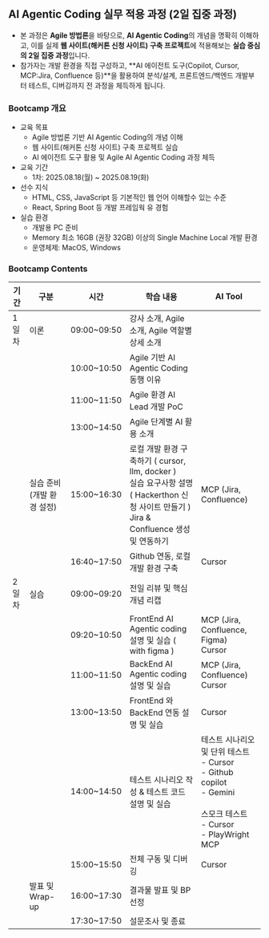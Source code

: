 ## **AI Agentic Coding 실무 적용 과정 (2일 집중 과정)**

- 본 과정은 **Agile 방법론**을 바탕으로, **AI Agentic Coding**의 개념을 명확히 이해하고, 이를 실제 **웹 사이트(해커톤 신청 사이트) 구축 프로젝트**에 적용해보는 **실습 중심의 2일 집중 과정**입니다.  
- 참가자는 개발 환경을 직접 구성하고, **AI 에이전트 도구(Copilot, Cursor, MCP:Jira, Confluence 등)**을 활용하여 분석/설계, 프론트엔드/백엔드 개발부터 테스트, 디버깅까지 전 과정을 체득하게 됩니다.

### Bootcamp 개요

- 교육 목표
    - Agile 방법론 기반 AI Agentic Coding의 개념 이해
    - 웹 사이트(해커톤 신청 사이트) 구축 프로젝트 실습
    - AI 에이전트 도구 활용 및 Agile AI Agentic Coding 과정 체득
- 교육 기간
	- 1차: 2025.08.18(월) ~ 2025.08.19(화)
- 선수 지식
	- HTML, CSS, JavaScript 등 기본적인 웹 언어 이해할수 있는 수준
	- React, Spring Boot 등 개발 프레임웍 유 경험
- 실습 환경
	- 개발용 PC 준비
	- Memory 최소 16GB (권장 32GB) 이상의 Single Machine Local 개발 환경
	- 운영체제: MacOS, Windows

### Bootcamp Contents

| **기간** | **구분**           | 시간          | 학습 내용                                                                                                           | AI Tool                                                                                                            |
| ------ | ---------------- | ----------- | --------------------------------------------------------------------------------------------------------------- | ------------------------------------------------------------------------------------------------------------------ |
| 1일차    | 이론               | 09:00~09:50 | 강사 소개, Agile 소개, Agile 역할별 상세 소개                                                                                |                                                                                                                    |
|        |                  | 10:00~10:50 | Agile 기반 AI Agentic Coding 동행 이유                                                                                |                                                                                                                    |
|        |                  | 11:00~11:50 | Agile 환경 AI Lead 개발 PoC                                                                                         |                                                                                                                    |
|        |                  | 13:00~14:50 | Agile 단계별 AI 활용 소개                                                                                              |                                                                                                                    |
|        | 실습 준비 (개발 환경 설정) | 15:00~16:30 | 로컬 개발 환경 구축하기 ( cursor, llm, docker )  <br>실습 요구사항 설명( Hackerthon 신청 사이트 만들기 )  <br>Jira & Confluence 생성 및 연동하기 | MCP (Jira, Confluence)                                                                                             |
|        |                  | 16:40~17:50 | Github 연동, 로컬 개발 환경 구축                                                                                          | Cursor                                                                                                             |
| 2일차    | 실습               | 09:00~09:20 | 전일 리뷰 및 핵심 개념 리캡                                                                                                |                                                                                                                    |
|        |                  | 09:20~10:50 | FrontEnd AI Agentic coding 설명 및 실습 ( with figma )                                                               | MCP (Jira, Confluence, Figma)<br>Cursor                                                                            |
|        |                  | 11:00~11:50 | BackEnd AI Agentic coding 설명 및 실습                                                                               | MCP (Jira, Confluence)<br>Cursor                                                                                   |
|        |                  | 13:00~13:50 | FrontEnd 와 BackEnd 연동 설명 및 실습                                                                                   | Cursor                                                                                                             |
|        |                  | 14:00~14:50 | 테스트 시나리오 작성 & 테스트 코드 설명 및 실습                                                                                    | 테스트 시나리오 및 단위 테스트  <br>- Cursor<br>- Github copilot<br>- Gemini<br><br>스모크 테스트  <br>- Cursor  <br>- PlayWright MCP |
|        |                  | 15:00~15:50 | 전체 구동 및 디버깅                                                                                                     | Cursor                                                                                                             |
|        | 발표 및 Wrap-up     | 16:00~17:30 | 결과물 발표 및 BP 선정                                                                                                  |                                                                                                                    |
|        |                  | 17:30~17:50 | 설문조사 및 종료                                                                                                       |                                                                                                                    |
